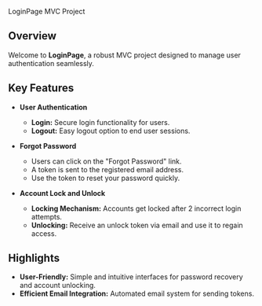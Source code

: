 LoginPage MVC Project

## Overview

Welcome to **LoginPage**, a robust MVC project designed to manage user authentication seamlessly. 

## Key Features

- **User Authentication**
  - **Login:** Secure login functionality for users.
  - **Logout:** Easy logout option to end user sessions.

- **Forgot Password**
  - Users can click on the "Forgot Password" link.
  - A token is sent to the registered email address.
  - Use the token to reset your password quickly.

- **Account Lock and Unlock**
  - **Locking Mechanism:** Accounts get locked after 2 incorrect login attempts.
  - **Unlocking:** Receive an unlock token via email and use it to regain access.

## Highlights

- **User-Friendly:** Simple and intuitive interfaces for password recovery and account unlocking.
- **Efficient Email Integration:** Automated email system for sending tokens.

